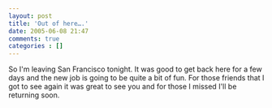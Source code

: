 ```yaml
---
layout: post
title: 'Out of here….'
date: 2005-06-08 21:47
comments: true
categories : []
---  
```


So I'm leaving San Francisco tonight. It was good to get back here for a few days and the new job is going to be quite a bit of fun. For those friends that I got to see again it was great to see you and for those I missed I'll be returning soon.

